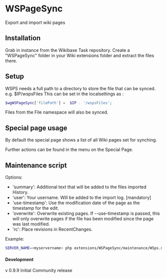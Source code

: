 # WSPageSync

Export and import wiki pages

## Installation
Grab in instance from the Wikibase Task repository. Create a "WSPageSync" folder in your Wiki extensions folder and extract the files there.

## Setup
WSPS needs a full path to a directory to store the file that can be synced. e.g. $IP/wspsFiles
This can be set in the localsettings as  : 
```php
$wgWSPageSync['filePath'] =  $IP . '/wspsFiles';
```

Files from the File namespace will also be synced.


## Special page usage
By default the special page shows a list of all Wiki pages set for synching.

Further actions can be found in the menu on the Special Page.

## Maintenance script
Options:

- 'summary': Additional text that will be added to the files imported History.
- 'user': Your username. Will be added to the import log. [mandatory]
- 'use-timestamp': Use the modification date of the page as the timestamp for the edit.
- 'overwrite': Overwrite existing pages. If --use-timestamp is passed, this will only overwrite pages if the file has been modified since the page was last modified.
- 'rc': Place revisions in RecentChanges.

Example:
```bash
SERVER_NAME=<myservername> php extensions/WSPageSync/maintenance/WSps.maintenance.php --user 'Maintenance script' --rc --summary 'Fill database' --overwrite

```

#### Development

v 0.9.9 Initial Community release